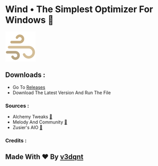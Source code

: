 
# Wind • The Simplest Optimizer For Windows 🌃
<img src="https://github.com/v3dqnt/Wind/blob/main/icons8-wind-96.png" align="center"> 

## Downloads :
- Go To [Releases](http://github.com/v3dqnt/Wind/releases "releases")
- Download The Latest Version And Run The File

### Sources :
- Alchemy Tweaks [🔗](https://www.youtube.com/@ALCHEMYTWEAKS)
- Melody And Community [🔗](https://discord.com/invite/fzWpQgm)
- Zusier's AIO [🔗](https://github.com/Zusier/Zusiers-optimization-Batch)

### Credits :
## Made With ❤ By [v3dqnt](http://github.com/v3dqnt "v3dqnt")
